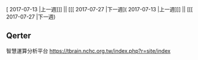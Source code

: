 [ 2017-07-13 |上一週]]] || [[[ 2017-07-27 |下一週]( 2017-07-13 |上一週]]] || [[[ 2017-07-27 |下一週)


## Qerter
智慧運算分析平台
<https://tbrain.nchc.org.tw/index.php?r=site/index>

